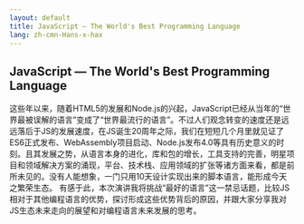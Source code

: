 ```yaml
---
layout: default
title: JavaScript — The World's Best Programming Language
lang: zh-cmn-Hans-x-hax
---
```


## JavaScript — The World's Best Programming Language

这些年以来，随着HTML5的发展和Node.js的兴起，JavaScript已经从当年的“世界最被误解的语言”变成了“世界最流行的语言”。不过人们观念转变的速度还是远远落后于JS的发展速度，在JS诞生20周年之际，我们在短短几个月里就见证了ES6正式发布、WebAssembly项目启动、Node.js发布4.0等具有历史意义的时刻。且其发展之势，从语言本身的进化，库和包的增长，工具支持的完善，明星项目和领域解决方案的涌现，平台、技术栈、应用领域的扩张等诸方面来看，都是前所未见的。没有人能想象，一门只用10天设计实现出来的脚本语言，能形成今天之繁荣生态。
有感于此，本次演讲我将挑战“最好的语言”这一禁忌话题，比较JS相对于其他编程语言的优势，探讨形成这些优势背后的原因，并跟大家分享我对JS生态未来走向的展望和对编程语言未来发展的思考。
